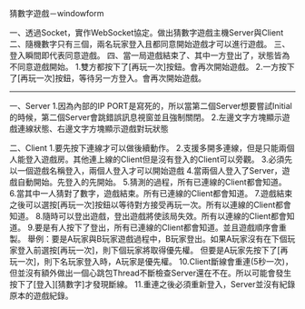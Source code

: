 猜數字遊戲－windowform

一、透過Socket，實作WebSocket協定。做出猜數字遊戲主機Server與Client
二、隨機數字只有三個，兩名玩家登入且都同意開始遊戲才可以進行遊戲。
三、登入瞬間即代表同意遊戲。
四、當一局遊戲結束了、其中一方登出了，狀態皆為不同意遊戲開始。
	1.雙方都按下了[再玩一次]按鈕。會再次開始遊戲。
	2.一方按下了[再玩一次]按鈕，等待另一方登入。會再次開始遊戲。


--------------------------------------------------

一、Server
1.因為內部的IP PORT是寫死的，所以當第二個Server想要嘗試Initial的時候，第二個Server會跳錯誤訊息視窗並且強制關閉。
2.左邊文字方塊顯示遊戲連線狀態、右邊文字方塊顯示遊戲對玩狀態

二、Client
1.要先按下連線才可以做後續動作。
2.支援多開多連線，但是只能兩個人能登入遊戲房。其他連上線的Client但是沒有登入的Client可以旁觀。
3.必須先以一個遊戲名稱登入，兩個人登入才可以開始遊戲
4.當兩個人登入了Server，遊戲自動開始。先登入的先開始。
5.猜測的過程，所有已連線的Client都會知道。
6.當其中一人猜對了數字，遊戲結束。所有已連線的Client都會知道。
7.遊戲結束之後可以選按[再玩一次]按鈕以等待對方接受再玩一次。所有以連線的Client都會知道。
8.隨時可以登出遊戲，登出遊戲將使該局失效。所有以連線的Client都會知道。
9.要是有人按下了登出，所有已連線的Client都會知道。並且遊戲順序會重製。
	舉例：要是A玩家與B玩家遊戲過程中，B玩家登出。如果A玩家沒有在下個玩家登入前選按[再玩一次]，則下個玩家將取得優先權。
		但要是A玩家先按下了[再玩一次]，則下名玩家登入時，A玩家是優先權。
10.Client斷線會重連(5秒一次)，但並沒有額外做出一個心跳包Thread不斷檢查Server還在不在。所以可能會發生按下了[登入][猜數字]才發現斷線。
11.重連之後必須重新登入，Server並沒有紀錄原本的遊戲紀錄。
